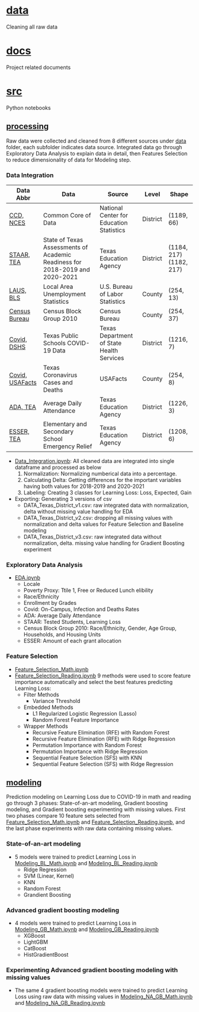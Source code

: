 # [data](data)
Cleaning all raw data

# [docs](docs)
Project related documents

# [src](src)
Python notebooks  

## [processing](src/processing)
Raw data were collected and cleaned from 8 different sources under [data](../data) folder, each subfolder indicates data source. Integrated data go through  Exploratory Data Analysis to explain data in detail, then Features Selection to reduce dimensionality of data for Modeling step. 

### Data Integration

| Data Abbr | Data | Source | Level | Shape |
| ----------- | ----------- | ----------- | ----------- | ----------- |
| [CCD, NCES](https://nces.ed.gov/ccd/elsi/tableGenerator.aspx) | Common Core of Data | National Center for Education Statistics | District | (1189, 66) |
| [STAAR, TEA](https://tea.texas.gov/student-assessment/testing/staar/staar-aggregate-data) | State of Texas Assessments of Academic Readiness for 2018-2019 and 2020-2021 | Texas Education Agency | District | (1184, 217) (1182, 217) |
| [LAUS, BLS](https://www.bls.gov/lau/##cntyaa) | Local Area Unemployment Statistics | U.S. Bureau of Labor Statistics | County | (254, 13) |
| [Census Bureau](https://schoolsdata2-93b5c-tea-texas.opendata.arcgis.com/datasets/census-block-group-2010-tx/) | Census Block Group 2010 | Census Bureau | County | (254, 37) |
| [Covid, DSHS](https://dshs.texas.gov/coronavirus/schools/texas-education-agency/) | Texas Public Schools COVID-19 Data | Texas Department of State Health Services | District | (1216, 7) |
| [Covid, USAFacts](https://usafacts.org/visualizations/coronavirus-covid-19-spread-map/state/texas) | Texas Coronavirus Cases and Deaths | USAFacts | County | (254, 8) |
| [ADA, TEA](https://tea.texas.gov/finance-and-grants/state-funding/state-funding-reports-and-data/average-daily-attendance-and-wealth-per-average-daily-attendance) | Average Daily Attendance | Texas Education Agency | District | (1226, 3) |
| [ESSER, TEA](https://tea.texas.gov/finance-and-grants/grants/grants-administration/applying-for-a-grant/entitlements) | Elementary and Secondary School Emergency Relief | Texas Education Agency | District | (1208, 6)  |
- [Data_Integration.ipynb](processing/Data_Integration.ipynb): All cleaned data are integrated into single dataframe and processed as below
  1. Normalization: Normalizing numberical data into a percentage.
  2. Calculating Delta: Getting differences for the important variables having both values for 2018-2019 and 2020-2021
  3. Labeling: Creating 3 classes for Learning Loss: Loss, Expected, Gain
- Exporting: Generating 3 versions of csv
  - DATA_Texas_District_v1.csv: raw integrated data with normalization, delta without missing value handling for EDA
  - DATA_Texas_District_v2.csv: dropping all missing values with normalization and delta values for Feature Selection and Baseline modeling
  - DATA_Texas_District_v3.csv: raw integrated data without normalization, delta. missing value handling for Gradient Boosting experiment

### Exploratory Data Analysis
- [EDA.ipynb](processing/EDA.ipynb)
   - Locale
   - Poverty Proxy: Ttile 1, Free or Reduced Lunch elibility
   - Race/Ethnicity
   - Enrollment by Grades
   - Covid: On-Campus, Infection and Deaths Rates
   - ADA: Average Daily Attendance
   - STAAR: Tested Students, Learning Loss
   - Census Block Group 2010: Race/Ethnicity, Gender, Age Group, Households, and Housing Units
   - ESSER: Amount of each grant allocation

### Feature Selection
- [Feature_Selection_Math.ipynb](processing/Feature_Selection_Math.ipynb) 
- [Feature_Selection_Reading.ipynb](processing/Feature_Selection_Reading.ipynb)
    9 methods were used to score feature importance automatically and select the best features predicting Learning Loss:
    * Filter Methods
    	* Variance Threshold
    * Embedded Methods
    	* L1 Regularized Logistic Regression (Lasso)
    	* Random Forest Feature Importance
    * Wrapper Methods
    	* Recursive Feature Elimination (RFE) with Random Forest
    	* Recursive Feature Elimination (RFE) with Ridge Regression
    	* Permutation Importance with Random Forest
    	* Permutation Importance with Ridge Regression
    	* Sequential Feature Selection (SFS) with KNN
    	* Sequential Feature Selection (SFS) with Ridge Regression

## [modeling](src/modeling)
Prediction modeling on Learning Loss due to COVID-19 in math and reading go through 3 phases: State-of-an-art modeling, Gradient boosting modeling, and Gradient boosting experimenting with missing values. First two phases compare 10 feature sets selected from [Feature_Selection_Math.ipynb](processing/Feature_Selection_Math.ipynb) and [Feature_Selection_Reading.ipynb](processing/Feature_Selection_Reading.ipynb), and the last phase experiments with raw data containing missing values.

### State-of-an-art modeling 
* 5 models were trained to predict Learning Loss in [Modeling_BL_Math.ipynb](modeling/Modeling_BL_Math.ipynb) and [Modeling_BL_Reading.ipynb](modeling/Modeling_BL_Reading.ipynb)
  * Ridge Regression
  * SVM (Linear, Kernel)
  * KNN
  * Random Forest
  * Grandient Boosting

### Advanced gradient boosting modeling 
* 4 models were trained to predict Learning Loss in [Modeling_GB_Math.ipynb](modeling/Modeling_GB_Math.ipynb) and [Modeling_GB_Reading.ipynb](modeling/Modeling_GB_Reading.ipynb) 
  * XGBoost
  * LightGBM
  * CatBoost
  * HistGradientBoost

### Experimenting Advanced gradient boosting modeling with missing values
* The same 4 gradient boosting models were trained to predict Learning Loss using raw data with missing values in [Modeling_NA_GB_Math.ipynb](modeling/Modeling_NA_GB_Math.ipynb) and [Modeling_NA_GB_Reading.ipynb](modeling/odeling_NA_GB_Reading.ipynb) 
